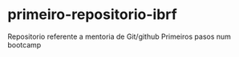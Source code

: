 # primeiro-repositorio-ibrf
Repositorio referente a mentoria de Git/github
Primeiros  pasos num bootcamp
